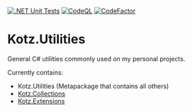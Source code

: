 [![.NET Unit Tests][.NET-Badge]][.NET-Url]
[![CodeQL][CodeQL-Badge]][CodeQL-Url]
[![CodeFactor][CodeFactor-Badge]][CodeFactor-Url]

# Kotz.Utilities

General C# utilities commonly used on my personal projects.

Currently contains:
- Kotz.Utilities (Metapackage that contains all others)
- [Kotz.Collections]
- [Kotz.Extensions]


[Kotz.Collections]: https://github.com/Kaoticz/Kotz.Utilities/tree/main/Kotz.Collections/README.md
[Kotz.Extensions]: https://github.com/Kaoticz/Kotz.Utilities/tree/main/Kotz.Extensions/README.md
[CodeFactor-Url]: https://www.codefactor.io/repository/github/kaoticz/kotz.utilities/overview/main
[CodeFactor-Badge]: https://www.codefactor.io/repository/github/kaoticz/kotz.utilities/badge/main
[.NET-Url]: ../../actions/workflows/dotnet.yml
[.NET-Badge]: ../../actions/workflows/dotnet.yml/badge.svg
[CodeQL-Url]: ../../actions/workflows/codeql-analysis.yml
[CodeQL-Badge]: ../../actions/workflows/codeql-analysis.yml/badge.svg
